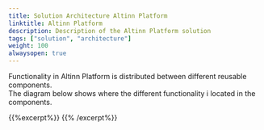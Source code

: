 ```yaml
---
title: Solution Architecture Altinn Platform
linktitle: Altinn Platform
description: Description of the Altinn Platform solution
tags: ["solution", "architecture"]
weight: 100
alwaysopen: true
---
```


Functionality in Altinn Platform is distributed between different reusable components.  
The diagram below shows where the different functionality i located in the components.

{{%excerpt%}}
<object data="/architecture/solution/altinn-platform/altinnplatform__solutionarchitecture.svg" type="image/svg+xml" style="width: 100%;"></object>
{{% /excerpt%}}
